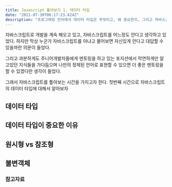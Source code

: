 ```yaml
---
title: Javascript 톺아보기 1. 데이터 타입
date: "2021-07-30T06:17:23.424Z"
description: "프로그래밍 언어에서 데이터 타입은 무엇이고, 왜 중요한지, 그리고 자바스크립트의 데이터 타입은 어떻게 동작하는지 알아보자"
---
```


자바스크립트로 개발을 계속 해오고 있고, 자바스크립트를 어느정도 안다고 생각하고 있었다.
하지만 막상 누군가 자바스크립트를 아냐고 물어보면 자신있게 안다고 대답할 수 있을까란 의문이 들었다.

그리고 과분하게도 주니어개발자들에게 멘토링을 하고 있는 포지션에서 막연하게만 알고있던 지식들을 가다듬으며
나만의 정제된 언어로 표현할 수 있으면 더 좋은 멘토링을 할 수 있겠다란 생각이 들었다.

그래서 자바스크립트를 톺아보는 시간을 가지고자 한다.
첫번째 시간으로 자바스크립트의 데이터 타입에 대해서 알아보자

## 데이터 타입

## 데이터 타입이 중요한 이유

## 원시형 vs 참조형

## 불변객체

### 참고자료
